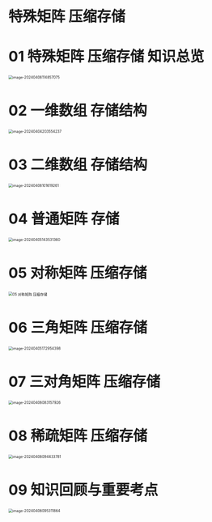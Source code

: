 # 特殊矩阵 压缩存储 



# 01 特殊矩阵 压缩存储 知识总览

<img src="https://cvp.oss-cn-shanghai.aliyuncs.com/picgo/202404061148207.png" alt="image-20240406114857075" style="zoom:50%;" />



# 02 一维数组 存储结构

<img src="https://cvp.oss-cn-shanghai.aliyuncs.com/picgo/202404042035366.png" alt="image-20240404203554237" style="zoom:50%;" />



# 03 二维数组 存储结构

<img src="https://cvp.oss-cn-shanghai.aliyuncs.com/picgo/202404061016500.png" alt="image-20240406101619261" style="zoom:50%;" />



# 04 普通矩阵 存储

<img src="https://cvp.oss-cn-shanghai.aliyuncs.com/picgo/202404051435528.png" alt="image-20240405143531360" style="zoom:50%;" />



# 05 对称矩阵 压缩存储

<img src="https://cvp.oss-cn-shanghai.aliyuncs.com/picgo/202404061053236.png" alt="05 对称矩阵 压缩存储" style="zoom:50%;" />



# 06 三角矩阵 压缩存储

<img src="https://cvp.oss-cn-shanghai.aliyuncs.com/picgo/202404051729586.png" alt="image-20240405172954398" style="zoom:50%;" />



# 07 三对角矩阵 压缩存储

<img src="https://cvp.oss-cn-shanghai.aliyuncs.com/picgo/202404060831175.png" alt="image-20240406083157926" style="zoom:50%;" />



# 08 稀疏矩阵 压缩存储

<img src="https://cvp.oss-cn-shanghai.aliyuncs.com/picgo/202404060944009.png" alt="image-20240406094433781" style="zoom:50%;" />



# 09 知识回顾与重要考点

<img src="https://cvp.oss-cn-shanghai.aliyuncs.com/picgo/202404060953966.png" alt="image-20240406095311864" style="zoom:50%;" />

